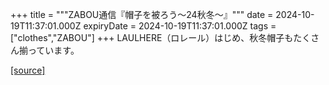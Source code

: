 +++
title = """ZABOU通信『帽子を被ろう～24秋冬～』"""
date = 2024-10-19T11:37:01.000Z
expiryDate = 2024-10-19T11:37:01.000Z
tags = ["clothes","ZABOU"]
+++
LAULHERE（ロレール）はじめ、秋冬帽子もたくさん揃っています。

[[source]](https://zabou.org/2024/10/19/310150/)
